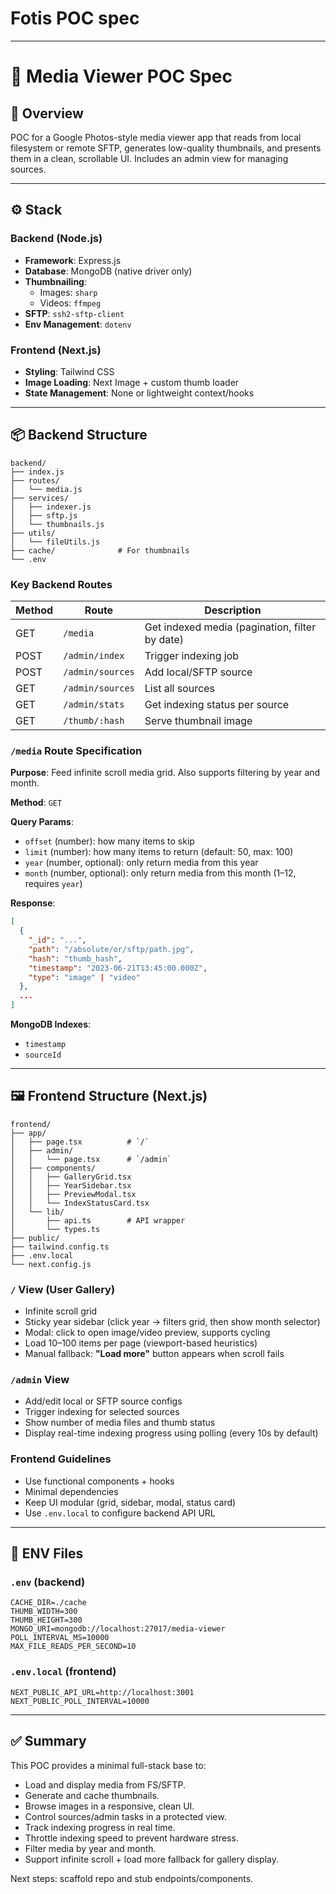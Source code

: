 # Fotis POC spec

---

# 📸 Media Viewer POC Spec

## 🧩 Overview

POC for a Google Photos-style media viewer app that reads from local filesystem or remote SFTP, generates low-quality thumbnails, and presents them in a clean, scrollable UI. Includes an admin view for managing sources.

---

## ⚙️ Stack

### Backend (Node.js)

- **Framework**: Express.js
- **Database**: MongoDB (native driver only)
- **Thumbnailing**:
    - Images: `sharp`
    - Videos: `ffmpeg`
- **SFTP**: `ssh2-sftp-client`
- **Env Management**: `dotenv`

### Frontend (Next.js)

- **Styling**: Tailwind CSS
- **Image Loading**: Next Image + custom thumb loader
- **State Management**: None or lightweight context/hooks

---

## 📦 Backend Structure

```
backend/
├── index.js
├── routes/
│   └── media.js
├── services/
│   ├── indexer.js
│   ├── sftp.js
│   └── thumbnails.js
├── utils/
│   └── fileUtils.js
├── cache/              # For thumbnails
└── .env

```

### Key Backend Routes

| Method | Route | Description |
| --- | --- | --- |
| GET | `/media` | Get indexed media (pagination, filter by date) |
| POST | `/admin/index` | Trigger indexing job |
| POST | `/admin/sources` | Add local/SFTP source |
| GET | `/admin/sources` | List all sources |
| GET | `/admin/stats` | Get indexing status per source |
| GET | `/thumb/:hash` | Serve thumbnail image |

### `/media` Route Specification

**Purpose**: Feed infinite scroll media grid. Also supports filtering by year and month.

**Method**: `GET`

**Query Params**:

- `offset` (number): how many items to skip
- `limit` (number): how many items to return (default: 50, max: 100)
- `year` (number, optional): only return media from this year
- `month` (number, optional): only return media from this month (1–12, requires `year`)

**Response**:

```json
[
  {
    "_id": "...",
    "path": "/absolute/or/sftp/path.jpg",
    "hash": "thumb_hash",
    "timestamp": "2023-06-21T13:45:00.000Z",
    "type": "image" | "video"
  },
  ...
]

```

**MongoDB Indexes**:

- `timestamp`
- `sourceId`

---

## 🖼 Frontend Structure (Next.js)

```
frontend/
├── app/
│   ├── page.tsx          # `/`
│   ├── admin/
│   │   └── page.tsx      # `/admin`
│   ├── components/
│   │   ├── GalleryGrid.tsx
│   │   ├── YearSidebar.tsx
│   │   ├── PreviewModal.tsx
│   │   └── IndexStatusCard.tsx
│   └── lib/
│       ├── api.ts        # API wrapper
│       └── types.ts
├── public/
├── tailwind.config.ts
├── .env.local
└── next.config.js

```

### `/` View (User Gallery)

- Infinite scroll grid
- Sticky year sidebar (click year → filters grid, then show month selector)
- Modal: click to open image/video preview, supports cycling
- Load 10–100 items per page (viewport-based heuristics)
- Manual fallback: **"Load more"** button appears when scroll fails

### `/admin` View

- Add/edit local or SFTP source configs
- Trigger indexing for selected sources
- Show number of media files and thumb status
- Display real-time indexing progress using polling (every 10s by default)

### Frontend Guidelines

- Use functional components + hooks
- Minimal dependencies
- Keep UI modular (grid, sidebar, modal, status card)
- Use `.env.local` to configure backend API URL

---

## 🔐 ENV Files

### `.env` (backend)

```
CACHE_DIR=./cache
THUMB_WIDTH=300
THUMB_HEIGHT=300
MONGO_URI=mongodb://localhost:27017/media-viewer
POLL_INTERVAL_MS=10000
MAX_FILE_READS_PER_SECOND=10

```

### `.env.local` (frontend)

```
NEXT_PUBLIC_API_URL=http://localhost:3001
NEXT_PUBLIC_POLL_INTERVAL=10000

```

---

## ✅ Summary

This POC provides a minimal full-stack base to:

- Load and display media from FS/SFTP.
- Generate and cache thumbnails.
- Browse images in a responsive, clean UI.
- Control sources/admin tasks in a protected view.
- Track indexing progress in real time.
- Throttle indexing speed to prevent hardware stress.
- Filter media by year and month.
- Support infinite scroll + load more fallback for gallery display.

Next steps: scaffold repo and stub endpoints/components.